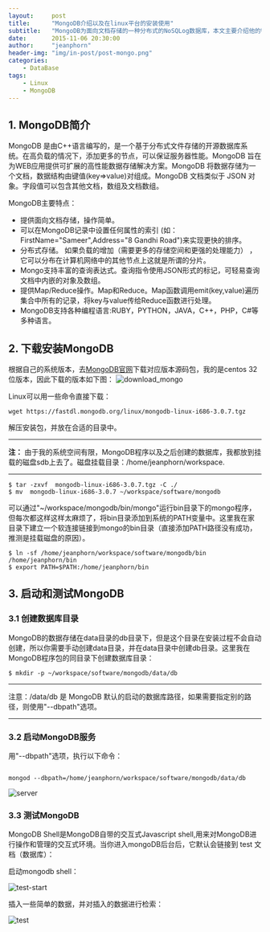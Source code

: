 ```yaml
---
layout:     post
title:      "MongoDB介绍以及在linux平台的安装使用" 
subtitle:   "MongoDB为面向文档存储的一种分布式的NoSQLog数据库，本文主要介绍他的特点，Linux平台的安装，及使用"
date:       2015-11-06 20:30:00
author:     "jeanphorn"
header-img: "img/in-post/post-mongo.png"
categories:
    - DataBase
tags:
    - Linux 
    - MongoDB
---
```



## 1. MongoDB简介

MongoDB 是由C++语言编写的，是一个基于分布式文件存储的开源数据库系统。在高负载的情况下，添加更多的节点，可以保证服务器性能。MongoDB 旨在为WEB应用提供可扩展的高性能数据存储解决方案。MongoDB 将数据存储为一个文档，数据结构由键值(key=>value)对组成。MongoDB 文档类似于 JSON 对象。字段值可以包含其他文档，数组及文档数组。

MongoDB主要特点：

- 提供面向文档存储，操作简单。
- 可以在MongoDB记录中设置任何属性的索引 (如：FirstName="Sameer",Address="8 Gandhi Road")来实现更快的排序。
- 分布式存储。 如果负载的增加（需要更多的存储空间和更强的处理能力） ，它可以分布在计算机网络中的其他节点上这就是所谓的分片。
- Mongo支持丰富的查询表达式。查询指令使用JSON形式的标记，可轻易查询文档中内嵌的对象及数组。
- 提供Map/Reduce操作。Map和Reduce。Map函数调用emit(key,value)遍历集合中所有的记录，将key与value传给Reduce函数进行处理。
- MongoDB支持各种编程语言:RUBY，PYTHON，JAVA，C++，PHP，C#等多种语言。

## 2. 下载安装MongoDB

根据自己的系统版本，去[MongoDB官网]( http://www.mongodb.org/downloads)下载对应版本源码包，我的是centos 32位版本，因此下载的版本如下图：
![download_mongo](http://img.blog.csdn.net/20151116190618963?watermark/2/text/aHR0cDovL2Jsb2cuY3Nkbi5uZXQv/font/5a6L5L2T/fontsize/400/fill/I0JBQkFCMA==/dissolve/70/gravity/SouthEast)

Linux可以用一些命令直接下载：

```
wget https://fastdl.mongodb.org/linux/mongodb-linux-i686-3.0.7.tgz

```

解压安装包，并放在合适的目录中。

--------

**注：** 由于我的系统空间有限，MongoDB程序以及之后创建的数据库，我都放到挂载的磁盘sdb上去了。磁盘挂载目录：/home/jeanphorn/workspace.

-------

```
$ tar -zxvf  mongodb-linux-i686-3.0.7.tgz -C ./	
$ mv  mongodb-linux-i686-3.0.7 ~/workspace/software/mongodb

```

可以通过"~/workspace/mongodb/bin/mongo"运行bin目录下的mongo程序，但每次都这样这样太麻烦了，将bin目录添加到系统的PATH变量中。这里我在家目录下建立一个软连接链接到mongo的bin目录（直接添加PATH路径没有成功，推测是挂载磁盘的原因）。

```
$ ln -sf /home/jeanphorn/workspace/software/mongodb/bin /home/jeanphorn/bin
$ export PATH=$PATH:/home/jeanphorn/bin

```

## 3. 启动和测试MongoDB

### 3.1 创建数据库目录

MongoDB的数据存储在data目录的db目录下，但是这个目录在安装过程不会自动创建，所以你需要手动创建data目录，并在data目录中创建db目录。这里我在MongoDB程序包的同目录下创建数据库目录：

```$ mkdir -p ~/workspace/software/mongodb/data/db ```

-----

注意：/data/db 是 MongoDB 默认的启动的数据库路径，如果需要指定别的路径，则使用"--dbpath"选项。

-----

### 3.2 启动MongoDB服务

用"--dbpath"选项，执行以下命令：

```

mongod --dbpath=/home/jeanphorn/workspace/software/mongodb/data/db

```

![server](http://img.blog.csdn.net/20151116201013689)

### 3.3 测试MongoDB

MongoDB Shell是MongoDB自带的交互式Javascript shell,用来对MongoDB进行操作和管理的交互式环境。当你进入mongoDB后台后，它默认会链接到 test 文档（数据库）：

启动mongodb shell：

![test-start](http://img.blog.csdn.net/20151116201706079)

插入一些简单的数据，并对插入的数据进行检索：

![test](http://img.blog.csdn.net/20151116201827224)

